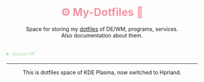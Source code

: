 <!-- -------- Header start --------- -->

<div align = center>
  <h1 style="color:#f594a0">
    ⚙️ My-Dotfiles 🔧 
  </h1>
  <p>Space for storing my <a href="https://wiki.archlinux.org/title/Dotfiles">dotfiles</a> of DE/WM, programs, services.
    <br> 
    Also documentation about them.
  </p>
</div>

<br>

<details>
  <summary style="color:#a2e3ac">
    <small>Spaces 🗺️</small>
  </summary>

- [🗔 dotfiles (current)][dtfls]
- **💻 dotfiles (Plasma) ⇽**
- [🪟 dotfiles (Windows)][dtfls_win]
- [🌐 Website][wbste]
<!-- - [🗜 Home Server][hmsrvr] -->
</details>

[dtfls]:      https://github.com/soymadip/Dotfiles#----%EF%B8%8F-my-dotfiles----
[dtfls_plsma]:https://github.com/soymadip/Dotfiles/tree/dotfiles-plasma#----%EF%B8%8F-my-dotfiles----
[dtfls_win]:  https://github.com/soymadip/Dotfiles/tree/dotfiles-windows#----%EF%B8%8F-my-dotfiles----
[wbste]:      https://github.com/soymadip/Dotfiles/tree/Website#----%EF%B8%8F-my-dotfiles----
<!-- [hmsrvr]:     https://github.com/soymadip/Dotfiles/tree/Home-server#%EF%B8%8F-my-website-- -->


<!-- -------- Header End --------- -->
---
<p align="center">This is dotfiles space of KDE Plasma, now switched to Hprland.</p>
